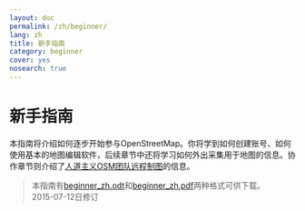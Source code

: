 ```yaml
---
layout: doc
permalink: /zh/beginner/
lang: zh
title: 新手指南
category: beginner
cover: yes
nosearch: true
---
```


新手指南
================


本指南将介绍如何逐步开始参与OpenStreetMap。你将学到如何创建账号、如何使用基本的地图编辑软件，后续章节中还将学习如何外出采集用于地图的信息。协作章节则介绍了[人道主义OSM团队远程制图](/en/coordination/)的信息。 

> 本指南有[beginner_zh.odt](/files/beginner_zh.odt)和[beginner_zh.pdf](/files/beginner_zh.pdf)两种格式可供下载。  
> 2015-07-12日修订  
